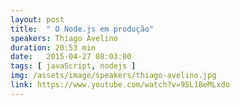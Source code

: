 ```yaml
---
layout: post
title:  " O Node.js em produção"
speakers: Thiago Avelino
duration: 20:53 min
date:   2015-04-27 08:03:00
tags: [ javaScript, nodejs ]
img: /assets/image/speakers/thiago-avelino.jpg
link: https://www.youtube.com/watch?v=9SL1BeMLxdo
---
```

